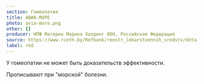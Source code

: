 ```yaml
---
section: Гомеопатия
title: АВИА-МОРЕ
photo: avia-more.png
other: []
producer: НПФ Материа Медика Холдинг ООО, Российская Федерация
source: https://www.rceth.by/Refbank/reestr_lekarstvennih_sredstv/details/6323_03_08_13_18
label: red
---
```


У гомеопатии не может быть доказательств эффективности.

Прописывают при "морской" болезни.
